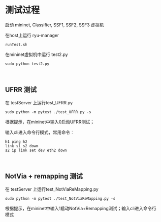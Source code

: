 # 测试过程

启动 mininet, Classifier, SSF1, SSF2, SSF3 虚拟机

在host上运行 ryu-manager

```shell
runTest.sh
```

在mininet虚拟机中运行 test2.py 

```shell
sudo python test2.py
```

<br />

## UFRR 测试

在 testServer 上运行test_UFRR.py

```
sudo python -m pytest ./test_UFRR.py -s
```


根据提示，在mininet中输入0启动UFRR测试；

输入cli进入命令行模式，常用命令：

```
h1 ping h2
link s1 s2 down
s2 ip link set dev eth2 down 
```

<br />

## NotVia + remapping 测试

在 testServer 上运行test_NotViaReMapping.py

```
sudo python -m pytest ./test_NotViaReMapping.py -s
```

根据提示，在mininet中输入1启动NotVia+Remapping测试；输入cli进入命令行模式
